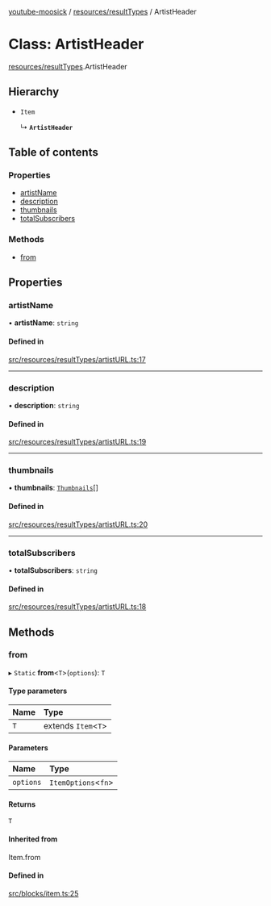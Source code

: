 [youtube-moosick](../README.md) / [resources/resultTypes](../modules/resources_resultTypes.md) / ArtistHeader

# Class: ArtistHeader

[resources/resultTypes](../modules/resources_resultTypes.md).ArtistHeader

## Hierarchy

- `Item`

  ↳ **`ArtistHeader`**

## Table of contents

### Properties

- [artistName](resources_resultTypes.ArtistHeader.md#artistname)
- [description](resources_resultTypes.ArtistHeader.md#description)
- [thumbnails](resources_resultTypes.ArtistHeader.md#thumbnails)
- [totalSubscribers](resources_resultTypes.ArtistHeader.md#totalsubscribers)

### Methods

- [from](resources_resultTypes.ArtistHeader.md#from)

## Properties

### artistName

• **artistName**: `string`

#### Defined in

[src/resources/resultTypes/artistURL.ts:17](https://github.com/EvasiveXkiller/youtube-moosick/blob/12fd7fa/src/resources/resultTypes/artistURL.ts#L17)

___

### description

• **description**: `string`

#### Defined in

[src/resources/resultTypes/artistURL.ts:19](https://github.com/EvasiveXkiller/youtube-moosick/blob/12fd7fa/src/resources/resultTypes/artistURL.ts#L19)

___

### thumbnails

• **thumbnails**: [`Thumbnails`](resources_generalTypes.Thumbnails.md)[]

#### Defined in

[src/resources/resultTypes/artistURL.ts:20](https://github.com/EvasiveXkiller/youtube-moosick/blob/12fd7fa/src/resources/resultTypes/artistURL.ts#L20)

___

### totalSubscribers

• **totalSubscribers**: `string`

#### Defined in

[src/resources/resultTypes/artistURL.ts:18](https://github.com/EvasiveXkiller/youtube-moosick/blob/12fd7fa/src/resources/resultTypes/artistURL.ts#L18)

## Methods

### from

▸ `Static` **from**<`T`\>(`options`): `T`

#### Type parameters

| Name | Type |
| :------ | :------ |
| `T` | extends `Item`<`T`\> |

#### Parameters

| Name | Type |
| :------ | :------ |
| `options` | `ItemOptions`<`fn`\> |

#### Returns

`T`

#### Inherited from

Item.from

#### Defined in

[src/blocks/item.ts:25](https://github.com/EvasiveXkiller/youtube-moosick/blob/12fd7fa/src/blocks/item.ts#L25)
